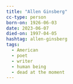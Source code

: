 ```yaml
---
title: "Allen Ginsberg"
cc-type: person
born-on: 1926-06-03
date: 2023-06-07
died-on: 1997-04-05
hashtag: allen-ginsberg
tags:
  - American
  - poet
  - writer
  - human being
  - dead at the moment
---
```


